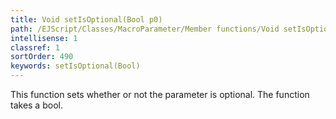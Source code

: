 ```yaml
---
title: Void setIsOptional(Bool p0)
path: /EJScript/Classes/MacroParameter/Member functions/Void setIsOptional(Bool p_0)
intellisense: 1
classref: 1
sortOrder: 490
keywords: setIsOptional(Bool)
---
```



This function sets whether or not the parameter is optional. The function takes a bool.


